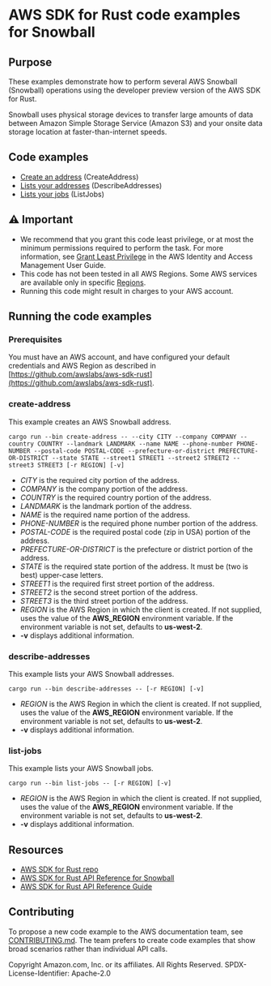 # AWS SDK for Rust code examples for Snowball

## Purpose

These examples demonstrate how to perform several AWS Snowball (Snowball) operations using the developer preview version of the AWS SDK for Rust.

Snowball uses physical storage devices to transfer large amounts of data between Amazon Simple Storage Service (Amazon S3) and your onsite data storage location at faster-than-internet speeds.

## Code examples

-   [Create an address](src/bin/create-address.rs) (CreateAddress)
-   [Lists your addresses](src/bin/describe-addresses.rs) (DescribeAddresses)
-   [Lists your jobs](src/bin/list-jobs.rs) (ListJobs)

## ⚠ Important

-   We recommend that you grant this code least privilege,
    or at most the minimum permissions required to perform the task.
    For more information, see
    [Grant Least Privilege](https://docs.aws.amazon.com/IAM/latest/UserGuide/best-practices.html#grant-least-privilege)
    in the AWS Identity and Access Management User Guide.
-   This code has not been tested in all AWS Regions.
    Some AWS services are available only in specific
    [Regions](https://aws.amazon.com/about-aws/global-infrastructure/regional-product-services).
-   Running this code might result in charges to your AWS account.

## Running the code examples

### Prerequisites

You must have an AWS account, and have configured your default credentials and AWS Region as described in [https://github.com/awslabs/aws-sdk-rust](https://github.com/awslabs/aws-sdk-rust).

### create-address

This example creates an AWS Snowball address.

`cargo run --bin create-address -- --city CITY --company COMPANY --country COUNTRY --landmark LANDMARK --name NAME --phone-number PHONE-NUMBER --postal-code POSTAL-CODE --prefecture-or-district PREFECTURE-OR-DISTRICT --state STATE --street1 STREET1 --street2 STREET2 --street3 STREET3 [-r REGION] [-v]`

-   _CITY_ is the required city portion of the address.
-   _COMPANY_ is the company portion of the address.
-   _COUNTRY_ is the required country portion of the address.
-   _LANDMARK_ is the landmark portion of the address.
-   _NAME_ is the required name portion of the address.
-   _PHONE-NUMBER_ is the required phone number portion of the address.
-   _POSTAL-CODE_ is the required postal code (zip in USA) portion of the address.
-   _PREFECTURE-OR-DISTRICT_ is the prefecture or district portion of the address.
-   _STATE_ is the required state portion of the address. It must be (two is best) upper-case letters.
-   _STREET1_ is the required first street portion of the address.
-   _STREET2_ is the second street portion of the address.
-   _STREET3_ is the third street portion of the address.
-   _REGION_ is the AWS Region in which the client is created.
    If not supplied, uses the value of the **AWS_REGION** environment variable.
    If the environment variable is not set, defaults to **us-west-2**.
-   **-v** displays additional information.

### describe-addresses

This example lists your AWS Snowball addresses.

`cargo run --bin describe-addresses -- [-r REGION] [-v]`

-   _REGION_ is the AWS Region in which the client is created.
    If not supplied, uses the value of the **AWS_REGION** environment variable.
    If the environment variable is not set, defaults to **us-west-2**.
-   **-v** displays additional information.

### list-jobs

This example lists your AWS Snowball jobs.

`cargo run --bin list-jobs -- [-r REGION] [-v]`

-   _REGION_ is the AWS Region in which the client is created.
    If not supplied, uses the value of the **AWS_REGION** environment variable.
    If the environment variable is not set, defaults to **us-west-2**.
-   **-v** displays additional information.

## Resources

-   [AWS SDK for Rust repo](https://github.com/awslabs/aws-sdk-rust)
-   [AWS SDK for Rust API Reference for Snowball](https://docs.rs/aws-sdk-snowball)
-   [AWS SDK for Rust API Reference Guide](https://awslabs.github.io/aws-sdk-rust/aws_sdk_config/index.html)

## Contributing

To propose a new code example to the AWS documentation team,
see [CONTRIBUTING.md](https://github.com/picante-io/aws-doc-sdk-examples/blob/master/CONTRIBUTING.md).
The team prefers to create code examples that show broad scenarios rather than individual API calls.

Copyright Amazon.com, Inc. or its affiliates. All Rights Reserved. SPDX-License-Identifier: Apache-2.0
